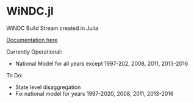 # WiNDC.jl
WiNDC Build Stream created in Julia

[Documentation here](https://uw-windc.github.io/WiNDC.jl/dev/)


Currently Operational:

- National Model for all years except 1997-202, 2008, 2011, 2013-2016

To Do:

- State level disaggregation
- Fix national model for years 1997-2020, 2008, 2011, 2013-2016